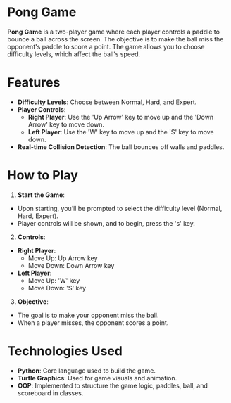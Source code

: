 # Pong Game
**Pong Game** is a two-player game where each player controls a paddle to bounce a ball across the screen.
The objective is to make the ball miss the opponent's paddle to score a point.
The game allows you to choose difficulty levels, which affect the ball's speed.


# Features
- **Difficulty Levels**: Choose between Normal, Hard, and Expert.
- **Player Controls**:
  - **Right Player**: Use the 'Up Arrow' key to move up and the 'Down Arrow' key to move down.
  - **Left Player**: Use the 'W' key to move up and the 'S' key to move down.
- **Real-time Collision Detection**: The ball bounces off walls and paddles.

  
# How to Play
1. **Start the Game**:
  - Upon starting, you’ll be prompted to select the difficulty level (Normal, Hard, Expert).
  - Player controls will be shown, and to begin, press the 's' key.
2. **Controls**:
- **Right Player**:
  - Move Up: Up Arrow key
  - Move Down: Down Arrow key
- **Left Player**:
  - Move Up: 'W' key
  - Move Down: 'S' key
3. **Objective**:
 - The goal is to make your opponent miss the ball.
 - When a player misses, the opponent scores a point.


# Technologies Used
- **Python**: Core language used to build the game.
- **Turtle Graphics**: Used for game visuals and animation.
- **OOP**: Implemented to structure the game logic, paddles, ball, and scoreboard in classes.
